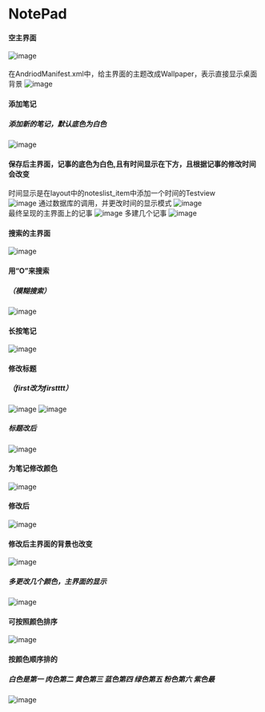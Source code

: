 # NotePad
#### 空主界面
![image](https://github.com/zimando/NotePad-master/raw/master/app/src/main/res/drawable/1.png)
<br>  
在AndriodManifest.xml中，给主界面的主题改成Wallpaper，表示直接显示桌面背景
![image](https://github.com/zimando/NotePad-master/raw/master/app/src/main/res/drawable/30.png)
#### 添加笔记
##### 添加新的笔记，默认底色为白色
![image](https://github.com/zimando/NotePad-master/raw/master/app/src/main/res/drawable/2.png)
#### 保存后主界面，记事的底色为白色,且有时间显示在下方，且根据记事的修改时间会改变
时间显示是在layout中的noteslist_item中添加一个时间的Testview
<br>![image](https://github.com/zimando/NotePad-master/raw/master/app/src/main/res/drawable/35.png)
通过数据库的调用，并更改时间的显示模式
![image](https://github.com/zimando/NotePad-master/raw/master/app/src/main/res/drawable/36.png)
<br> 最终呈现的主界面上的记事 
![image](https://github.com/zimando/NotePad-master/raw/master/app/src/main/res/drawable/5.png)
多建几个记事
![image](https://github.com/zimando/NotePad-master/raw/master/app/src/main/res/drawable/6.png)
#### 搜索的主界面
![image](https://github.com/zimando/NotePad-master/raw/master/app/src/main/res/drawable/7.png)
#### 用“O”来搜索 
##### （模糊搜索）
![image](https://github.com/zimando/NotePad-master/raw/master/app/src/main/res/drawable/8.png)
#### 长按笔记
![image](https://github.com/zimando/NotePad-master/raw/master/app/src/main/res/drawable/9.png)
#### 修改标题
##### （first改为firstttt）
![image](https://github.com/zimando/NotePad-master/raw/master/app/src/main/res/drawable/10.png)
![image](https://github.com/zimando/NotePad-master/raw/master/app/src/main/res/drawable/11.png)
##### 标题改后
![image](https://github.com/zimando/NotePad-master/raw/master/app/src/main/res/drawable/12.png)

#### 为笔记修改颜色
![image](https://github.com/zimando/NotePad-master/raw/master/app/src/main/res/drawable/15.png)
#### 修改后
![image](https://github.com/zimando/NotePad-master/raw/master/app/src/main/res/drawable/16.png)
#### 修改后主界面的背景也改变
![image](https://github.com/zimando/NotePad-master/raw/master/app/src/main/res/drawable/17.png)
##### 多更改几个颜色，主界面的显示
![image](https://github.com/zimando/NotePad-master/raw/master/app/src/main/res/drawable/18.png)
#### 可按照颜色排序
![image](https://github.com/zimando/NotePad-master/raw/master/app/src/main/res/drawable/19.png)
#### 按颜色顺序排的
##### 白色是第一 肉色第二 黄色第三 蓝色第四 绿色第五 粉色第六 紫色最
![image](https://github.com/zimando/NotePad-master/raw/master/app/src/main/res/drawable/20.png)

